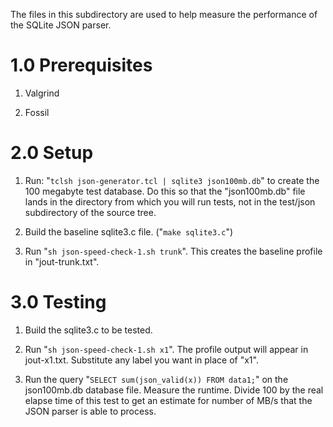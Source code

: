 The files in this subdirectory are used to help measure the performance
of the SQLite JSON parser.

# 1.0 Prerequisites

  1.  Valgrind

  2.  Fossil

# 2.0 Setup

  1.  Run: "`tclsh json-generator.tcl | sqlite3 json100mb.db`" to create
      the 100 megabyte test database.  Do this so that the "json100mb.db"
      file lands in the directory from which you will run tests, not in
      the test/json subdirectory of the source tree.

  2.  Build the baseline sqlite3.c file.  ("`make sqlite3.c`")

  3.  Run "`sh json-speed-check-1.sh trunk`".   This creates the baseline
      profile in "jout-trunk.txt".

# 3.0 Testing

  1.  Build the sqlite3.c to be tested.

  2.  Run "`sh json-speed-check-1.sh x1`".  The profile output will appear
      in jout-x1.txt.  Substitute any label you want in place of "x1".

  3.  Run the query "`SELECT sum(json_valid(x)) FROM data1;`" on the
      json100mb.db database file.  Measure the
      runtime.  Divide 100 by the real elapse time of this test
      to get an estimate for number of MB/s that the JSON parser is
      able to process.
